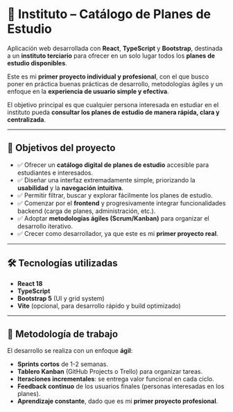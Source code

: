 # 📘 Instituto – Catálogo de Planes de Estudio  

Aplicación web desarrollada con **React**, **TypeScript** y **Bootstrap**, destinada a un **instituto terciario** para ofrecer en un solo lugar todos los **planes de estudio disponibles**.  

Este es mi **primer proyecto individual y profesional**, con el que busco poner en práctica buenas prácticas de desarrollo, metodologías ágiles y un enfoque en la **experiencia de usuario simple y efectiva**.  

El objetivo principal es que cualquier persona interesada en estudiar en el instituto pueda **consultar los planes de estudio de manera rápida, clara y centralizada**.  

---

## 🚀 Objetivos del proyecto  

- ✅ Ofrecer un **catálogo digital de planes de estudio** accesible para estudiantes e interesados.  
- ✅ Diseñar una interfaz extremadamente simple, priorizando la **usabilidad** y la **navegación intuitiva**.  
- ✅ Permitir filtrar, buscar y explorar fácilmente los planes de estudio.  
- ✅ Comenzar por el **frontend** y progresivamente integrar funcionalidades backend (carga de planes, administración, etc.).  
- ✅ Adoptar **metodologías ágiles (Scrum/Kanban)** para organizar el desarrollo iterativo.  
- ✅ Crecer como desarrollador, ya que este es mi **primer proyecto real**.  

---

## 🛠️ Tecnologías utilizadas  

- **React 18**  
- **TypeScript**  
- **Bootstrap 5** (UI y grid system)  
- **Vite** (opcional, para desarrollo rápido y build optimizado)  

---

## 📅 Metodología de trabajo  

El desarrollo se realiza con un enfoque **ágil**:  

- **Sprints cortos** de 1-2 semanas.  
- **Tablero Kanban** (GitHub Projects o Trello) para organizar tareas.  
- **Iteraciones incrementales**: se entrega valor funcional en cada ciclo.  
- **Feedback continuo** de los usuarios finales (personas interesadas en los planes).  
- **Aprendizaje constante**, dado que es mi **primer proyecto profesional**.  



